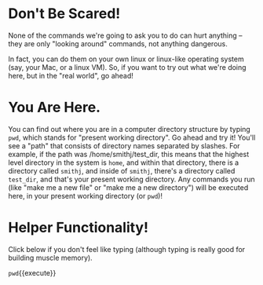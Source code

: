 # Don't Be Scared!

None of the commands we're going to ask you to do can hurt anything – they are only "looking around" commands, not anything dangerous.

In fact, you can do them on your own linux or linux-like operating system (say, your Mac, or a linux VM).  So, if you want to try out what we're doing here, but in the "real world", go ahead!

# You Are Here.

You can find out where you are in a computer directory structure by typing `pwd`, which stands for "present working directory". Go ahead and try it!  You'll see a "path" that consists of directory names separated by slashes.  For example, if the path was /home/smithj/test_dir, this means that the highest level directory in the system is `home`, and within that directory, there is a directory called `smithj`, and inside of `smithj`, there's a directory called `test_dir`, and that's your present working directory.  Any commands you run (like "make me a new file" or "make me a new directory") will be executed here, in your present working directory (or `pwd`)!

# Helper Functionality!

Click below if you don't feel like typing (although typing is really good for building muscle memory).

`pwd`{{execute}}
